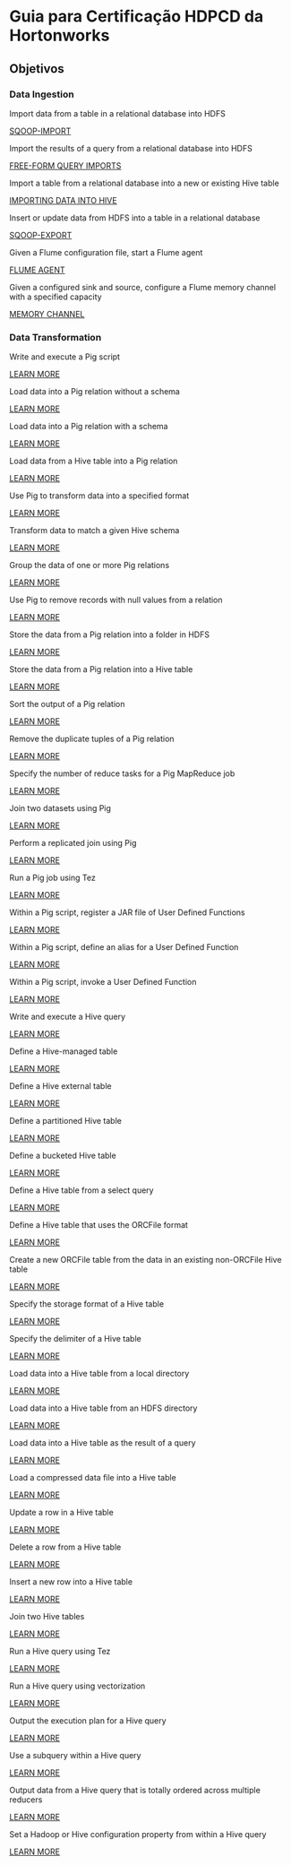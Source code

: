 # Guia para Certificação HDPCD da Hortonworks

## Objetivos

### Data Ingestion

Import data from a table in a relational database into HDFS 

[SQOOP-IMPORT](http://sqoop.apache.org/docs/1.4.6/SqoopUserGuide.html#_literal_sqoop_import_literal)


Import the results of a query from a relational database into HDFS 

[FREE-FORM QUERY IMPORTS](http://sqoop.apache.org/docs/1.4.6/SqoopUserGuide.html#_free_form_query_imports)


Import a table from a relational database into a new or existing Hive table 

[IMPORTING DATA INTO HIVE](http://sqoop.apache.org/docs/1.4.6/SqoopUserGuide.html#_importing_data_into_hive)


Insert or update data from HDFS into a table in a relational database 

[SQOOP-EXPORT](http://sqoop.apache.org/docs/1.4.6/SqoopUserGuide.html#_literal_sqoop_export_literal)


Given a Flume configuration file, start a Flume agent 

[FLUME AGENT](https://flume.apache.org/FlumeUserGuide.html#starting-an-agent)


Given a configured sink and source, configure a Flume memory channel with a specified capacity 

[MEMORY CHANNEL](https://flume.apache.org/FlumeUserGuide.html#memory-channel)


### Data Transformation

Write and execute a Pig script 

[LEARN MORE](https://pig.apache.org/docs/r0.15.0/start.html#run)


Load data into a Pig relation without a schema 

[LEARN MORE](https://pig.apache.org/docs/r0.15.0/basic.html#load)


Load data into a Pig relation with a schema 

[LEARN MORE](https://pig.apache.org/docs/r0.15.0/basic.html#load)


Load data from a Hive table into a Pig relation 

[LEARN MORE](https://cwiki.apache.org/confluence/display/Hive/HCatalog+LoadStore)


Use Pig to transform data into a specified format 

[LEARN MORE](https://pig.apache.org/docs/r0.15.0/basic.html#foreach)


Transform data to match a given Hive schema 

[LEARN MORE](https://pig.apache.org/docs/r0.15.0/basic.html#foreach)


Group the data of one or more Pig relations 

[LEARN MORE](https://pig.apache.org/docs/r0.15.0/basic.html#group)


Use Pig to remove records with null values from a relation 

[LEARN MORE](https://pig.apache.org/docs/r0.15.0/basic.html#filter)


Store the data from a Pig relation into a folder in HDFS 

[LEARN MORE](https://pig.apache.org/docs/r0.15.0/basic.html#store)


Store the data from a Pig relation into a Hive table 

[LEARN MORE](https://cwiki.apache.org/confluence/display/Hive/HCatalog+LoadStore)


Sort the output of a Pig relation 

[LEARN MORE](https://pig.apache.org/docs/r0.15.0/basic.html#order-by)


Remove the duplicate tuples of a Pig relation 

[LEARN MORE](https://pig.apache.org/docs/r0.15.0/basic.html#distinct)


Specify the number of reduce tasks for a Pig MapReduce job 

[LEARN MORE](https://pig.apache.org/docs/r0.15.0/perf.html#parallel)


Join two datasets using Pig 

[LEARN MORE](https://pig.apache.org/docs/r0.15.0/basic.html#join-outer)


Perform a replicated join using Pig 

[LEARN MORE](https://pig.apache.org/docs/r0.15.0/perf.html#replicated-joins)


Run a Pig job using Tez 

[LEARN MORE](https://pig.apache.org/docs/r0.15.0/perf.html#tez-mode)


Within a Pig script, register a JAR file of User Defined Functions 

[LEARN MORE](https://pig.apache.org/docs/r0.15.0/udf.html#piggybank)


Within a Pig script, define an alias for a User Defined Function 

[LEARN MORE](https://pig.apache.org/docs/r0.15.0/basic.html#define-udfs)


Within a Pig script, invoke a User Defined Function 

[LEARN MORE](https://pig.apache.org/docs/r0.15.0/basic.html#register)


<div class=tab3 
### Data Analysis

Write and execute a Hive query 

[LEARN MORE](https://cwiki.apache.org/confluence/display/Hive/Tutorial)


Define a Hive-managed table 

[LEARN MORE](https://cwiki.apache.org/confluence/display/Hive/LanguageManual+DDL#LanguageManualDDL-Create/Drop/TruncateTable)


Define a Hive external table 

[LEARN MORE](https://cwiki.apache.org/confluence/display/Hive/LanguageManual+DDL#LanguageManualDDL-ExternalTables)


Define a partitioned Hive table 

[LEARN MORE](https://cwiki.apache.org/confluence/display/Hive/LanguageManual+DDL#LanguageManualDDL-PartitionedTables)


Define a bucketed Hive table 

[LEARN MORE](https://cwiki.apache.org/confluence/display/Hive/LanguageManual+DDL#LanguageManualDDL-BucketedSortedTables)


Define a Hive table from a select query 

[LEARN MORE](https://cwiki.apache.org/confluence/display/Hive/LanguageManual+DDL#LanguageManualDDL-CreateTableAsSelect(CTAS))


Define a Hive table that uses the ORCFile format 

[LEARN MORE](https://hortonworks.com/blog/orcfile-in-hdp-2-better-compression-better-performance/)


Create a new ORCFile table from the data in an existing non-ORCFile Hive table 

[LEARN MORE](https://hortonworks.com/blog/orcfile-in-hdp-2-better-compression-better-performance/)


Specify the storage format of a Hive table 

[LEARN MORE](https://cwiki.apache.org/confluence/display/Hive/LanguageManual+DDL#LanguageManualDDL-RowFormat,StorageFormat,andSerDe)


Specify the delimiter of a Hive table 

[LEARN MORE](https://hortonworks.com/hadoop-tutorial/using-hive-data-analysis/)


Load data into a Hive table from a local directory 

[LEARN MORE](https://cwiki.apache.org/confluence/display/Hive/LanguageManual+DML#LanguageManualDML-Loadingfilesintotables)


Load data into a Hive table from an HDFS directory 

[LEARN MORE](https://cwiki.apache.org/confluence/display/Hive/LanguageManual+DML#LanguageManualDML-Loadingfilesintotables)


Load data into a Hive table as the result of a query 

[LEARN MORE](https://cwiki.apache.org/confluence/display/Hive/LanguageManual+DML#LanguageManualDML-InsertingdataintoHiveTablesfromqueries)


Load a compressed data file into a Hive table 

[LEARN MORE](https://cwiki.apache.org/confluence/display/Hive/CompressedStorage)


Update a row in a Hive table 

[LEARN MORE](https://cwiki.apache.org/confluence/display/Hive/LanguageManual+DML#LanguageManualDML-Update)


Delete a row from a Hive table 

[LEARN MORE](https://cwiki.apache.org/confluence/display/Hive/LanguageManual+DML#LanguageManualDML-Delete)


Insert a new row into a Hive table 

[LEARN MORE](https://cwiki.apache.org/confluence/display/Hive/LanguageManual+DML#LanguageManualDML-InsertingvaluesintotablesfromSQL)


Join two Hive tables 

[LEARN MORE](https://cwiki.apache.org/confluence/display/Hive/LanguageManual+Joins)


Run a Hive query using Tez 

[LEARN MORE](https://hortonworks.com/hadoop-tutorial/supercharging-interactive-queries-hive-tez/)


Run a Hive query using vectorization 

[LEARN MORE](https://hortonworks.com/hadoop-tutorial/supercharging-interactive-queries-hive-tez/)


Output the execution plan for a Hive query 

[LEARN MORE](https://cwiki.apache.org/confluence/display/Hive/LanguageManual+Explain)


Use a subquery within a Hive query 

[LEARN MORE](https://cwiki.apache.org/confluence/display/Hive/LanguageManual+SubQueries)


Output data from a Hive query that is totally ordered across multiple reducers 

[LEARN MORE](https://issues.apache.org/jira/browse/HIVE-1402)


Set a Hadoop or Hive configuration property from within a Hive query 

[LEARN MORE](https://cwiki.apache.org/confluence/display/Hive/AdminManual+Configuration#AdminManualConfiguration-ConfiguringHive)

